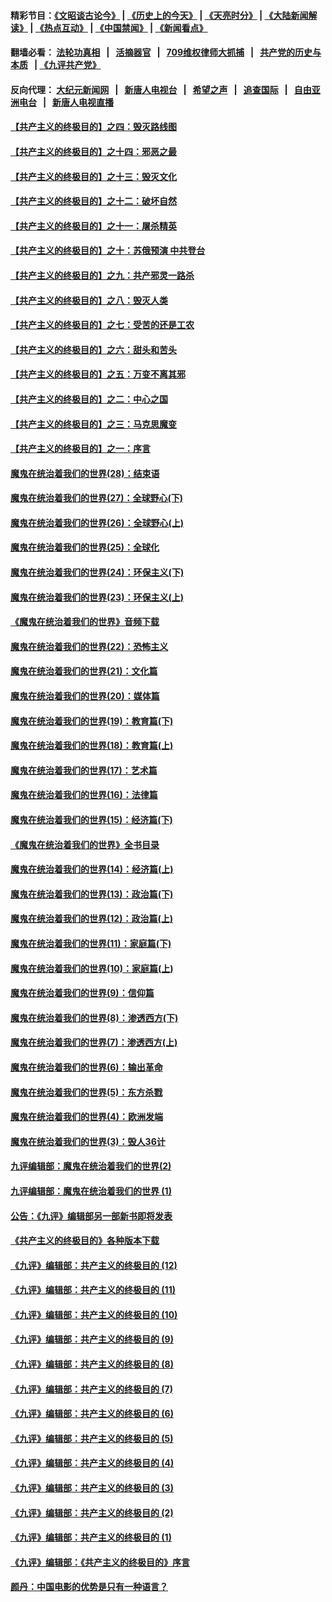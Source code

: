 #### 精彩节目：[《文昭谈古论今》](http://134.209.198.168/wenzhao) | [《历史上的今天》](http://134.209.198.168/today-in-history) | [《天亮时分》](http://134.209.198.168/tianliang) | [《大陆新闻解读》](http://134.209.198.168/ntdtv-comedy) | [《热点互动》](http://134.209.198.168/ntdtv-rdhd)  | [《中国禁闻》](http://134.209.198.168/ntdtv-news) | [《新闻看点》](http://134.209.198.168/news-insight) 

  #### 翻墙必看： [法轮功真相](http://134.209.198.168:10000/videos/truth.html) &nbsp;&nbsp;|&nbsp;&nbsp; [活摘器官](http://134.209.198.168:10000/videos/res/Organs/) &nbsp;&nbsp;|&nbsp;&nbsp; [709维权律师大抓捕](http://134.209.198.168:10000/videos/709/) &nbsp;&nbsp;|&nbsp;&nbsp; [共产党的历史与本质](http://134.209.198.168:10000/videos/ccp.html) &nbsp;&nbsp;| [《九评共产党》](http://134.209.198.168:10000/videos/jiuping/) 

#### 反向代理： [大纪元新闻网](http://134.209.198.168:10080/) &nbsp;&nbsp;|&nbsp;&nbsp; [新唐人电视台](http://134.209.198.168:8000/) &nbsp;&nbsp;|&nbsp;&nbsp; [希望之声](http://134.209.198.168:8200/) &nbsp;&nbsp;|&nbsp;&nbsp; [追查国际](http://134.209.198.168:10010/) &nbsp;&nbsp;|&nbsp;&nbsp; [自由亚洲电台](http://134.209.198.168:9800/) &nbsp;&nbsp;|&nbsp;&nbsp; [新唐人电视直播](http://134.209.198.168/) 

#### [【共产主义的终极目的】之四：毁灭路线图](../pages/nsc422/n11086284.md?t=04060337) 

#### [【共产主义的终极目的】之十四：邪恶之最](../pages/nsc422/n11150249.md?t=04060337) 

#### [【共产主义的终极目的】之十三：毁灭文化](../pages/nsc422/n11135227.md?t=04060337) 

#### [【共产主义的终极目的】之十二：破坏自然](../pages/nsc422/n11135214.md?t=04060337) 

#### [【共产主义的终极目的】之十一：屠杀精英](../pages/nsc422/n11118442.md?t=04060337) 

#### [【共产主义的终极目的】之十：苏俄预演 中共登台](../pages/nsc422/n11118424.md?t=04060337) 

#### [【共产主义的终极目的】之九：共产邪灵一路杀](../pages/nsc422/n11114139.md?t=04060337) 

#### [【共产主义的终极目的】之八：毁灭人类](../pages/nsc422/n11108503.md?t=04060337) 

#### [【共产主义的终极目的】之七：受苦的还是工农](../pages/nsc422/n11101809.md?t=04060337) 

#### [【共产主义的终极目的】之六：甜头和苦头](../pages/nsc422/n11096971.md?t=04060337) 

#### [【共产主义的终极目的】之五：万变不离其邪](../pages/nsc422/n11091285.md?t=04060337) 

#### [【共产主义的终极目的】之二：中心之国](../pages/nsc422/n11047728.md?t=04060337) 

#### [【共产主义的终极目的】之三：马克思魔变](../pages/nsc422/n11061941.md?t=04060337) 

#### [【共产主义的终极目的】之一：序言](../pages/nsc422/n11086077.md?t=04060337) 

#### [魔鬼在统治着我们的世界(28)：结束语](../pages/nsc422/n10936246.md?t=04060337) 

#### [魔鬼在统治着我们的世界(27)：全球野心(下)](../pages/nsc422/n10928319.md?t=04060337) 

#### [魔鬼在统治着我们的世界(26)：全球野心(上)](../pages/nsc422/n10900318.md?t=04060337) 

#### [魔鬼在统治着我们的世界(25)：全球化](../pages/nsc422/n10788205.md?t=04060337) 

#### [魔鬼在统治着我们的世界(24)：环保主义(下)](../pages/nsc422/n10695307.md?t=04060337) 

#### [魔鬼在统治着我们的世界(23)：环保主义(上)](../pages/nsc422/n10688613.md?t=04060337) 

#### [《魔鬼在统治着我们的世界》音频下载](../pages/nsc422/n10635553.md?t=04060337) 

#### [魔鬼在统治着我们的世界(22)：恐怖主义](../pages/nsc422/n10614727.md?t=04060337) 

#### [魔鬼在统治着我们的世界(21)：文化篇](../pages/nsc422/n10597706.md?t=04060337) 

#### [魔鬼在统治着我们的世界(20)：媒体篇](../pages/nsc422/n10586579.md?t=04060337) 

#### [魔鬼在统治着我们的世界(19)：教育篇(下)](../pages/nsc422/n10564808.md?t=04060337) 

#### [魔鬼在统治着我们的世界(18)：教育篇(上)](../pages/nsc422/n10526970.md?t=04060337) 

#### [魔鬼在统治着我们的世界(17)：艺术篇](../pages/nsc422/n10499093.md?t=04060337) 

#### [魔鬼在统治着我们的世界(16)：法律篇](../pages/nsc422/n10485969.md?t=04060337) 

#### [魔鬼在统治着我们的世界(15)：经济篇(下)](../pages/nsc422/n10469975.md?t=04060337) 

#### [《魔鬼在统治着我们的世界》全书目录](../pages/nsc422/n10464261.md?t=04060337) 

#### [魔鬼在统治着我们的世界(14)：经济篇(上)](../pages/nsc422/n10457370.md?t=04060337) 

#### [魔鬼在统治着我们的世界(13)：政治篇(下)](../pages/nsc422/n10448270.md?t=04060337) 

#### [魔鬼在统治着我们的世界(12)：政治篇(上)](../pages/nsc422/n10444576.md?t=04060337) 

#### [魔鬼在统治着我们的世界(11)：家庭篇(下)](../pages/nsc422/n10440961.md?t=04060337) 

#### [魔鬼在统治着我们的世界(10)：家庭篇(上)](../pages/nsc422/n10435448.md?t=04060337) 

#### [魔鬼在统治着我们的世界(9)：信仰篇](../pages/nsc422/n10432159.md?t=04060337) 

#### [魔鬼在统治着我们的世界(8)：渗透西方(下)](../pages/nsc422/n10429603.md?t=04060337) 

#### [魔鬼在统治着我们的世界(7)：渗透西方(上)](../pages/nsc422/n10426013.md?t=04060337) 

#### [魔鬼在统治着我们的世界(6)：输出革命](../pages/nsc422/n10421536.md?t=04060337) 

#### [魔鬼在统治着我们的世界(5)：东方杀戮](../pages/nsc422/n10417707.md?t=04060337) 

#### [魔鬼在统治着我们的世界(4)：欧洲发端](../pages/nsc422/n10414890.md?t=04060337) 

#### [魔鬼在统治着我们的世界(3)：毁人36计](../pages/nsc422/n10411583.md?t=04060337) 

#### [九评编辑部：魔鬼在统治着我们的世界(2)](../pages/nsc422/n10410036.md?t=04060337) 

#### [九评编辑部：魔鬼在统治着我们的世界 (1)](../pages/nsc422/n10406825.md?t=04060337) 

#### [公告：《九评》编辑部另一部新书即将发表](../pages/nsc422/n10405104.md?t=04060337) 

#### [《共产主义的终极目的》各种版本下载](../pages/nsc422/n10022138.md?t=04060337) 

#### [《九评》编辑部：共产主义的终极目的 (12)](../pages/nsc422/n9933272.md?t=04060337) 

#### [《九评》编辑部：共产主义的终极目的 (11)](../pages/nsc422/n9924973.md?t=04060337) 

#### [《九评》编辑部：共产主义的终极目的 (10)](../pages/nsc422/n9920883.md?t=04060337) 

#### [《九评》编辑部：共产主义的终极目的 (9)](../pages/nsc422/n9916363.md?t=04060337) 

#### [《九评》编辑部：共产主义的终极目的 (8)](../pages/nsc422/n9912488.md?t=04060337) 

#### [《九评》编辑部：共产主义的终极目的 (7)](../pages/nsc422/n9901176.md?t=04060337) 

#### [《九评》编辑部：共产主义的终极目的 (6)](../pages/nsc422/n9899359.md?t=04060337) 

#### [《九评》编辑部：共产主义的终极目的 (5)](../pages/nsc422/n9893174.md?t=04060337) 

#### [《九评》编辑部：共产主义的终极目的 (4)](../pages/nsc422/n9891246.md?t=04060337) 

#### [《九评》编辑部：共产主义的终极目的 (3)](../pages/nsc422/n9879879.md?t=04060337) 

#### [《九评》编辑部：共产主义的终极目的 (2)](../pages/nsc422/n9876205.md?t=04060337) 

#### [《九评》编辑部：共产主义的终极目的 (1)](../pages/nsc422/n9865857.md?t=04060337) 

#### [《九评》编辑部：《共产主义的终极目的》序言](../pages/nsc422/n9862666.md?t=04060337) 

#### [颜丹：中国电影的优势是只有一种语言？](../pages/nsc422/n9583062.md?t=04060337) 

